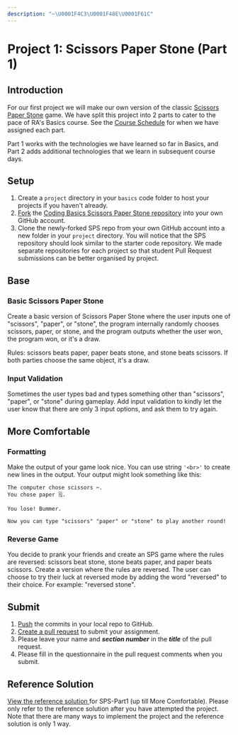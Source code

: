 ```yaml
---
description: "✂️\U0001F4C3\U0001F48E\U0001F61C"
---
```


# Project 1: Scissors Paper Stone \(Part 1\)

## Introduction

For our first project we will make our own version of the classic [Scissors Paper Stone](https://en.wikipedia.org/wiki/Rock_paper_scissors) game. We have split this project into 2 parts to cater to the pace of RA's Basics course. See the [Course Schedule]() for when we have assigned each part.

Part 1 works with the technologies we have learned so far in Basics, and Part 2 adds additional technologies that we learn in subsequent course days.

## Setup

1. Create a `project` directory in your `basics` code folder to host your projects if you haven't already.
2. [Fork](../../7-github/7.1-github-fork-and-pull-request.md) the [Coding Basics Scissors Paper Stone repository](https://github.com/rocketacademy/basics-scissors-paper-stone) into your own GitHub account.
3. Clone the newly-forked SPS repo from your own GitHub account into a new folder in your `project` directory. You will notice that the SPS repository should look similar to the starter code repository. We made separate repositories for each project so that student Pull Request submissions can be better organised by project.

## Base

### Basic Scissors Paper Stone

Create a basic version of Scissors Paper Stone where the user inputs one of "scissors", "paper", or "stone", the program internally randomly chooses scissors, paper, or stone, and the program outputs whether the user won, the program won, or it's a draw.

Rules: scissors beats paper, paper beats stone, and stone beats scissors. If both parties choose the same object, it's a draw.

### Input Validation

Sometimes the user types bad and types something other than "scissors", "paper", or "stone" during gameplay. Add input validation to kindly let the user know that there are only 3 input options, and ask them to try again.

## More Comfortable

### Formatting

Make the output of your game look nice. You can use string `'<br>'` to create new lines in the output. Your output might look something like this:

```text
The computer chose scissors ✂️.
You chose paper 🗒.

You lose! Bummer.

Now you can type "scissors" "paper" or "stone" to play another round!
```

### Reverse Game

You decide to prank your friends and create an SPS game where the rules are reversed: scissors beat stone, stone beats paper, and paper beats scissors. Create a version where the rules are reversed. The user can choose to try their luck at reversed mode by adding the word "reversed" to their choice. For example: "reversed stone".

## Submit

1. [Push](../../7-github/7.1-github-fork-and-pull-request.md#git-push) the commits in your local repo to GitHub.
2. [Create a pull request](../../7-github/7.1-github-fork-and-pull-request.md#github-pull-request) to submit your assignment.
3. Please leave your name and _**section number**_ in the _**title**_ of the pull request.
4. Please fill in the questionnaire in the pull request comments when you submit.

## Reference Solution

[View the reference solution ](https://github.com/rocketacademy/basics-scissors-paper-stone/tree/part1-inclMoreComfortable)for SPS-Part1 \(up till More Comfortable\). Please only refer to the reference solution after you have attempted the project. Note that there are many ways to implement the project and the reference solution is only 1 way.


